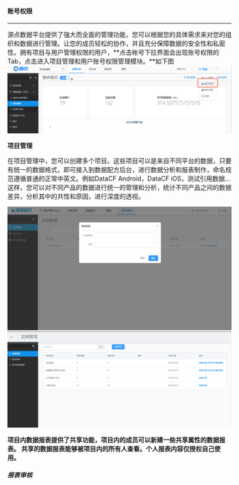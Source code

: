 #### 账号权限

----
源点数据平台提供了强大而全面的管理功能，您可以根据您的具体需求来对您的组织和数据进行管理。让您的成员轻松的协作，并且充分保障数据的安全性和私密性。拥有项目与用户管理权限的用户，**点击帐号下拉界面会出现账号权限的Tab，点击进入项目管理和用户账号权限管理模块。**如下图
![](/assets/权限控制入口.png)

**项目管理**

在项目管理中，您可以创建多个项目。这些项目可以是来自不同平台的数据，只要有统一的数据格式，即可接入到数据配方后台，进行数据分析和报表制作，命名规范遵循普通的正常中英文。例如DataCF Android，DataCF iOS，测试引用数据…这样，您可以对不同产品的数据进行统一的管理和分析，统计不同产品之间的数据差异，分析其中的共性和原因，进行深度的透视。

![](/assets/添加项目.jpg)![](/assets/项目管理列表.png)

**项目内数据报表提供了共享功能，项目内的成员可以新建一些共享属性的数据报表。 共享的数据报表能够被项目内的所有人查看。个人报表内容仅授权自己使用。**

##### **报表审核**
